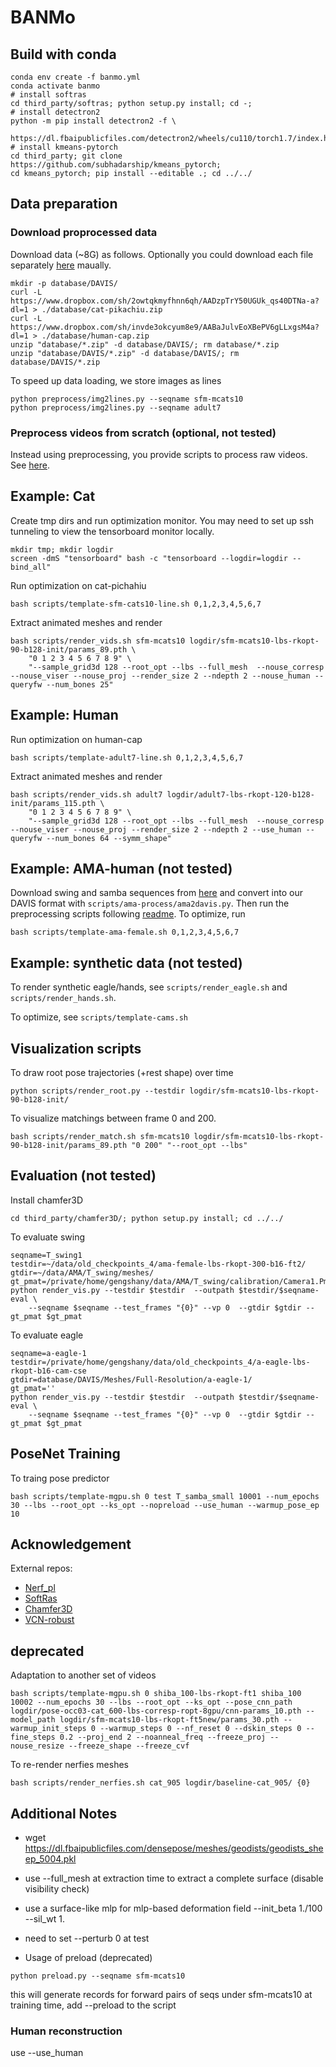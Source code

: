 # BANMo

## Build with conda
```
conda env create -f banmo.yml
conda activate banmo
# install softras
cd third_party/softras; python setup.py install; cd -;
# install detectron2
python -m pip install detectron2 -f \
  https://dl.fbaipublicfiles.com/detectron2/wheels/cu110/torch1.7/index.html
# install kmeans-pytorch
cd third_party; git clone https://github.com/subhadarship/kmeans_pytorch; 
cd kmeans_pytorch; pip install --editable .; cd ../../
```

## Data preparation
### Download proprocessed data
Download data (~8G) as follows. 
Optionally you could download each file separately [here](https://www.dropbox.com/sh/2owtqkmyfhnn6qh/AADzpTrY50UGUk_qs40DTNa-a?dl=0) maually.
```
mkdir -p database/DAVIS/
curl -L https://www.dropbox.com/sh/2owtqkmyfhnn6qh/AADzpTrY50UGUk_qs40DTNa-a?dl=1 > ./database/cat-pikachiu.zip
curl -L https://www.dropbox.com/sh/invde3okcyum8e9/AABaJulvEoXBePV6gLLxgsM4a?dl=1 > ./database/human-cap.zip
unzip "database/*.zip" -d database/DAVIS/; rm database/*.zip
unzip "database/DAVIS/*.zip" -d database/DAVIS/; rm database/DAVIS/*.zip
```
To speed up data loading, we store images as lines
```
python preprocess/img2lines.py --seqname sfm-mcats10
python preprocess/img2lines.py --seqname adult7
```
### Preprocess videos from scratch (optional, not tested)
Instead using preprocessing, you provide scripts to process raw videos. See [here](./preprocess).

## Example: Cat
Create tmp dirs and run optimization monitor.
You may need to set up ssh tunneling to view the tensorboard monitor locally.
```
mkdir tmp; mkdir logdir
screen -dmS "tensorboard" bash -c "tensorboard --logdir=logdir --bind_all"
```
Run optimization on cat-pichahiu
```
bash scripts/template-sfm-cats10-line.sh 0,1,2,3,4,5,6,7
```
Extract animated meshes and render
```
bash scripts/render_vids.sh sfm-mcats10 logdir/sfm-mcats10-lbs-rkopt-90-b128-init/params_89.pth \
    "0 1 2 3 4 5 6 7 8 9" \
    "--sample_grid3d 128 --root_opt --lbs --full_mesh  --nouse_corresp --nouse_viser --nouse_proj --render_size 2 --ndepth 2 --nouse_human --queryfw --num_bones 25"
```

## Example: Human
Run optimization on human-cap
```
bash scripts/template-adult7-line.sh 0,1,2,3,4,5,6,7
```
Extract animated meshes and render
```
bash scripts/render_vids.sh adult7 logdir/adult7-lbs-rkopt-120-b128-init/params_115.pth \
    "0 1 2 3 4 5 6 7 8 9" \
    "--sample_grid3d 128 --root_opt --lbs --full_mesh  --nouse_corresp --nouse_viser --nouse_proj --render_size 2 --ndepth 2 --use_human --queryfw --num_bones 64 --symm_shape"
``` 

## Example: AMA-human (not tested)
Download swing and samba sequences from [here](https://people.csail.mit.edu/drdaniel/mesh_animation/) 
and convert into our DAVIS format with `scripts/ama-process/ama2davis.py`.
Then run the preprocessing scripts following [readme](preprocess/README.md).
To optimize, run 
```
bash scripts/template-ama-female.sh 0,1,2,3,4,5,6,7
```

## Example: synthetic data (not tested)
To render synthetic eagle/hands, see `scripts/render_eagle.sh` and `scripts/render_hands.sh`.

To optimize, see `scripts/template-cams.sh`

## Visualization scripts
To draw root pose trajectories (+rest shape) over time
```
python scripts/render_root.py --testdir logdir/sfm-mcats10-lbs-rkopt-90-b128-init/
```
To visualize matchings between frame 0 and 200.
```
bash scripts/render_match.sh sfm-mcats10 logdir/sfm-mcats10-lbs-rkopt-90-b128-init/params_89.pth "0 200" "--root_opt --lbs"
```

## Evaluation (not tested)
Install chamfer3D
```
cd third_party/chamfer3D/; python setup.py install; cd ../../
```
To evaluate swing
```
seqname=T_swing1
testdir=~/data/old_checkpoints_4/ama-female-lbs-rkopt-300-b16-ft2/
gtdir=~/data/AMA/T_swing/meshes/
gt_pmat=/private/home/gengshany/data/AMA/T_swing/calibration/Camera1.Pmat.cal
python render_vis.py --testdir $testdir  --outpath $testdir/$seqname-eval \
    --seqname $seqname --test_frames "{0}" --vp 0  --gtdir $gtdir --gt_pmat $gt_pmat
```
To evaluate eagle
```
seqname=a-eagle-1
testdir=/private/home/gengshany/data/old_checkpoints_4/a-eagle-lbs-rkopt-b16-cam-cse
gtdir=database/DAVIS/Meshes/Full-Resolution/a-eagle-1/
gt_pmat=''
python render_vis.py --testdir $testdir  --outpath $testdir/$seqname-eval \
    --seqname $seqname --test_frames "{0}" --vp 0  --gtdir $gtdir --gt_pmat $gt_pmat
```

## PoseNet Training
To traing pose predictor
```
bash scripts/template-mgpu.sh 0 test T_samba_small 10001 --num_epochs 30 --lbs --root_opt --ks_opt --nopreload --use_human --warmup_pose_ep 10
```

## Acknowledgement

External repos:
- [Nerf_pl](https://github.com/kwea123/nerf_pl)
- [SoftRas](https://github.com/ShichenLiu/SoftRas)
- [Chamfer3D](https://github.com/ThibaultGROUEIX/ChamferDistancePytorch)
- [VCN-robust](https://github.com/gengshan-y/rigidmask)

## deprecated
Adaptation to another set of videos
```
bash scripts/template-mgpu.sh 0 shiba_100-lbs-rkopt-ft1 shiba_100 10002 --num_epochs 30 --lbs --root_opt --ks_opt --pose_cnn_path logdir/pose-occ03-cat_600-lbs-corresp-ropt-8gpu/cnn-params_10.pth --model_path logdir/sfm-mcats10-lbs-rkopt-ft5new/params_30.pth --warmup_init_steps 0 --warmup_steps 0 --nf_reset 0 --dskin_steps 0 --fine_steps 0.2 --proj_end 2 --noanneal_freq --freeze_proj --nouse_resize --freeze_shape --freeze_cvf
```
To re-render nerfies meshes
```
bash scripts/render_nerfies.sh cat_905 logdir/baseline-cat_905/ {0}
```

## Additional Notes
- wget https://dl.fbaipublicfiles.com/densepose/meshes/geodists/geodists_sheep_5004.pkl

- use --full_mesh at extraction time to extract a complete surface (disable visibility check)

- use a surface-like mlp for mlp-based deformation field --init_beta 1./100 --sil_wt 1.

- need to set --perturb 0 at test

- Usage of preload (deprecated)
```
python preload.py --seqname sfm-mcats10
```
this will generate records for forward pairs of seqs under sfm-mcats10
at training time, add --preload to the script

### Human reconstruction
use --use_human

